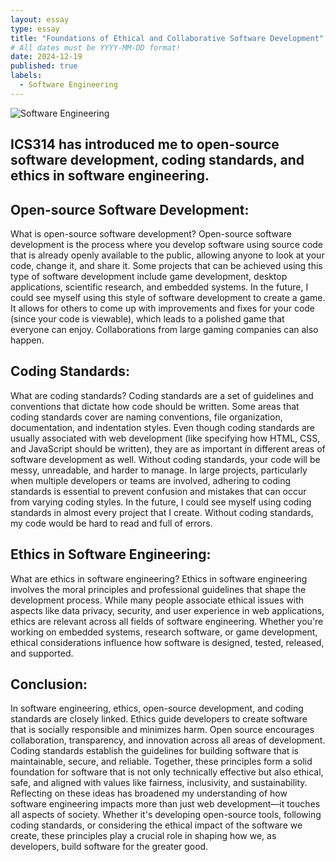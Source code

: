 ```yaml
---
layout: essay
type: essay
title: "Foundations of Ethical and Collaborative Software Development"
# All dates must be YYYY-MM-DD format!
date: 2024-12-19
published: true
labels:
  - Software Engineering
---
```


![Software Engineering](https://vitalflux.com/wp-content/uploads/2024/01/AI-assisted-software-development-300x300.png)

## ICS314 has introduced me to open-source software development, coding standards, and ethics in software engineering.

## Open-source Software Development:

What is open-source software development? Open-source software development is the process where you develop software using source code that is already openly available to the public, allowing anyone to look at your code, change it, and share it. Some projects that can be achieved using this type of software development include game development, desktop applications, scientific research, and embedded systems. In the future, I could see myself using this style of software development to create a game. It allows for others to come up with improvements and fixes for your code (since your code is viewable), which leads to a polished game that everyone can enjoy. Collaborations from large gaming companies can also happen.

## Coding Standards:

What are coding standards? Coding standards are a set of guidelines and conventions that dictate how code should be written. Some areas that coding standards cover are naming conventions, file organization, documentation, and indentation styles. Even though coding standards are usually associated with web development (like specifying how HTML, CSS, and JavaScript should be written), they are as important in different areas of software development as well. Without coding standards, your code will be messy, unreadable, and harder to manage. In large projects, particularly when multiple developers or teams are involved, adhering to coding standards is essential to prevent confusion and mistakes that can occur from varying coding styles. In the future, I could see myself using coding standards in almost every project that I create. Without coding standards, my code would be hard to read and full of errors.

## Ethics in Software Engineering:

What are ethics in software engineering? Ethics in software engineering involves the moral principles and professional guidelines that shape the development process. While many people associate ethical issues with aspects like data privacy, security, and user experience in web applications, ethics are relevant across all fields of software engineering. Whether you're working on embedded systems, research software, or game development, ethical considerations influence how software is designed, tested, released, and supported.

## Conclusion:

In software engineering, ethics, open-source development, and coding standards are closely linked. Ethics guide developers to create software that is socially responsible and minimizes harm. Open source encourages collaboration, transparency, and innovation across all areas of development. Coding standards establish the guidelines for building software that is maintainable, secure, and reliable. Together, these principles form a solid foundation for software that is not only technically effective but also ethical, safe, and aligned with values like fairness, inclusivity, and sustainability.
Reflecting on these ideas has broadened my understanding of how software engineering impacts more than just web development—it touches all aspects of society. Whether it's developing open-source tools, following coding standards, or considering the ethical impact of the software we create, these principles play a crucial role in shaping how we, as developers, build software for the greater good.


